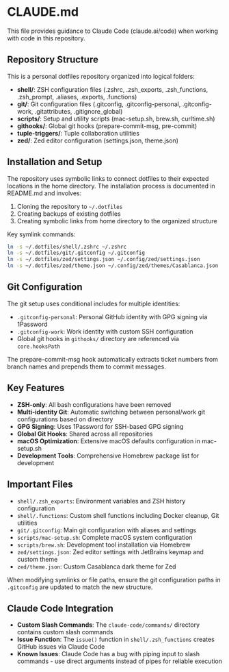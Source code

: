 # CLAUDE.md

This file provides guidance to Claude Code (claude.ai/code) when working with code in this repository.

## Repository Structure

This is a personal dotfiles repository organized into logical folders:

- **shell/**: ZSH configuration files (.zshrc, .zsh_exports, .zsh_functions, .zsh_prompt, .aliases, .exports, .functions)
- **git/**: Git configuration files (.gitconfig, .gitconfig-personal, .gitconfig-work, .gitattributes, .gitignore_global)
- **scripts/**: Setup and utility scripts (mac-setup.sh, brew.sh, curltime.sh)
- **githooks/**: Global git hooks (prepare-commit-msg, pre-commit)
- **tuple-triggers/**: Tuple collaboration utilities
- **zed/**: Zed editor configuration (settings.json, theme.json)

## Installation and Setup

The repository uses symbolic links to connect dotfiles to their expected locations in the home directory. The installation process is documented in README.md and involves:

1. Cloning the repository to `~/.dotfiles`
2. Creating backups of existing dotfiles
3. Creating symbolic links from home directory to the organized structure

Key symlink commands:
```bash
ln -s ~/.dotfiles/shell/.zshrc ~/.zshrc
ln -s ~/.dotfiles/git/.gitconfig ~/.gitconfig
ln -s ~/.dotfiles/zed/settings.json ~/.config/zed/settings.json
ln -s ~/.dotfiles/zed/theme.json ~/.config/zed/themes/Casablanca.json
```

## Git Configuration

The git setup uses conditional includes for multiple identities:
- `.gitconfig-personal`: Personal GitHub identity with GPG signing via 1Password
- `.gitconfig-work`: Work identity with custom SSH configuration
- Global git hooks in `githooks/` directory are referenced via `core.hooksPath`

The prepare-commit-msg hook automatically extracts ticket numbers from branch names and prepends them to commit messages.

## Key Features

- **ZSH-only**: All bash configurations have been removed
- **Multi-identity Git**: Automatic switching between personal/work git configurations based on directory
- **GPG Signing**: Uses 1Password for SSH-based GPG signing
- **Global Git Hooks**: Shared across all repositories
- **macOS Optimization**: Extensive macOS defaults configuration in mac-setup.sh
- **Development Tools**: Comprehensive Homebrew package list for development

## Important Files

- `shell/.zsh_exports`: Environment variables and ZSH history configuration
- `shell/.functions`: Custom shell functions including Docker cleanup, Git utilities
- `git/.gitconfig`: Main git configuration with aliases and settings
- `scripts/mac-setup.sh`: Complete macOS system configuration
- `scripts/brew.sh`: Development tool installation via Homebrew
- `zed/settings.json`: Zed editor settings with JetBrains keymap and custom theme
- `zed/theme.json`: Custom Casablanca dark theme for Zed

When modifying symlinks or file paths, ensure the git configuration paths in `.gitconfig` are updated to match the new structure.

## Claude Code Integration

- **Custom Slash Commands**: The `claude-code/commands/` directory contains custom slash commands
- **Issue Function**: The `issue()` function in `shell/.zsh_functions` creates GitHub issues via Claude Code
- **Known Issues**: Claude Code has a bug with piping input to slash commands - use direct arguments instead of pipes for reliable execution